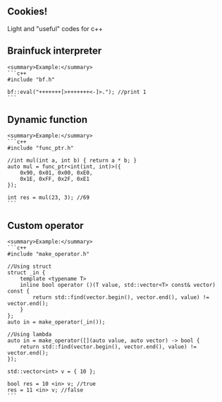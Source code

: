 ## Cookies!
Light and "useful" codes for c++

## Brainfuck interpreter
	<summary>Example:</summary>
	```c++
	#include "bf.h"

	bf::eval("+++++++[>+++++++<-]>."); //print 1
	```

## Dynamic function
	<summary>Example:</summary>
	```c++
	#include "func_ptr.h"

	//int mul(int a, int b) { return a * b; }
	auto mul = func_ptr<int(int, int)>({
		0x90, 0x01, 0x00, 0xE0,
		0x1E, 0xFF, 0x2F, 0xE1
	});

	int res = mul(23, 3); //69
	```

## Custom operator
	<summary>Example:</summary>
	```c++
	#include "make_operator.h"

	//Using struct
	struct _in {
		template <typename T>
		inline bool operator ()(T value, std::vector<T> const& vector) const {
			return std::find(vector.begin(), vector.end(), value) != vector.end();
		}
	};
	auto in = make_operator(_in());

	//Using lambda
	auto in = make_operator([](auto value, auto vector) -> bool {
		return std::find(vector.begin(), vector.end(), value) != vector.end();
	});

	std::vector<int> v = { 10 };

	bool res = 10 <in> v; //true
	res = 11 <in> v; //false
	```
